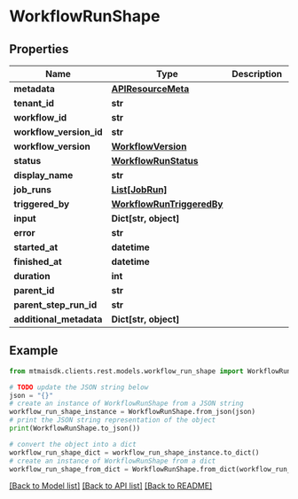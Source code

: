 # WorkflowRunShape


## Properties

Name | Type | Description | Notes
------------ | ------------- | ------------- | -------------
**metadata** | [**APIResourceMeta**](APIResourceMeta.md) |  | 
**tenant_id** | **str** |  | 
**workflow_id** | **str** |  | [optional] 
**workflow_version_id** | **str** |  | 
**workflow_version** | [**WorkflowVersion**](WorkflowVersion.md) |  | [optional] 
**status** | [**WorkflowRunStatus**](WorkflowRunStatus.md) |  | 
**display_name** | **str** |  | [optional] 
**job_runs** | [**List[JobRun]**](JobRun.md) |  | [optional] 
**triggered_by** | [**WorkflowRunTriggeredBy**](WorkflowRunTriggeredBy.md) |  | 
**input** | **Dict[str, object]** |  | [optional] 
**error** | **str** |  | [optional] 
**started_at** | **datetime** |  | [optional] 
**finished_at** | **datetime** |  | [optional] 
**duration** | **int** |  | [optional] 
**parent_id** | **str** |  | [optional] 
**parent_step_run_id** | **str** |  | [optional] 
**additional_metadata** | **Dict[str, object]** |  | [optional] 

## Example

```python
from mtmaisdk.clients.rest.models.workflow_run_shape import WorkflowRunShape

# TODO update the JSON string below
json = "{}"
# create an instance of WorkflowRunShape from a JSON string
workflow_run_shape_instance = WorkflowRunShape.from_json(json)
# print the JSON string representation of the object
print(WorkflowRunShape.to_json())

# convert the object into a dict
workflow_run_shape_dict = workflow_run_shape_instance.to_dict()
# create an instance of WorkflowRunShape from a dict
workflow_run_shape_from_dict = WorkflowRunShape.from_dict(workflow_run_shape_dict)
```
[[Back to Model list]](../README.md#documentation-for-models) [[Back to API list]](../README.md#documentation-for-api-endpoints) [[Back to README]](../README.md)


